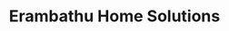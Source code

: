 ---
title: "Erambathu Home Solutions"
url: /kothamangalam/erambathu-home-solutions/
shop: furniture
---